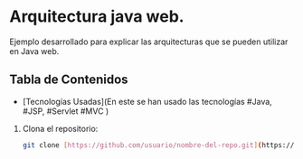 # Arquitectura java web. 

Ejemplo desarrollado para explicar las arquitecturas que se pueden utilizar en Java web. 


## Tabla de Contenidos

- [Tecnologías Usadas](En este se han usado las tecnologías #Java, #JSP, #Servlet #MVC )


1. Clona el repositorio:
   ```bash
   git clone [https://github.com/usuario/nombre-del-repo.git](https://github.com/Salvador-Menjivar/arch_java_web_03.git)
